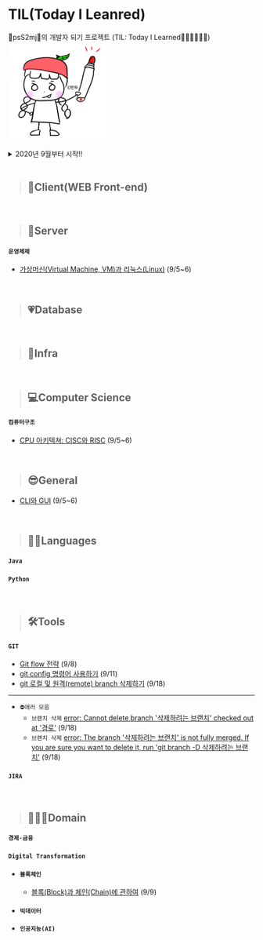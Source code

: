 # TIL(Today I Leanred)
💙psS2mj💛의 개발자 되기 프로젝트 (TIL: Today I Learned🙆🏻‍♀️🙋🏻‍♀️)
<br><img src="./img/psS2mj/만두작가님.png" width="40%">

<details>
<summary>2020년 9월부터 시작!!</summary>
<div markdown="1">
<strong>2020.09</strong> 5~6, 8, 9, 11, 18
</details>

<br>

>## 🎸Client(WEB Front-end)

<br>

>## 🥁Server
#### `운영체제`
- [가상머신(Virtual Machine, VM)과 리눅스(Linux)](https://github.com/psS2mj/TIL/blob/readme/2020.09/0905~06.md#%EA%B0%80%EC%83%81%EB%A8%B8%EC%8B%A0-vmvirtual-machine) (9/5~6)

<br>

>## 💗Database

<br>

>## 🌈Infra

<br>

>## 💻Computer Science
#### `컴퓨터구조`
- [CPU 아키텍쳐: CISC와 RISC](https://github.com/psS2mj/TIL/blob/readme/2020.09/0905~06.md#cpu-%EC%95%84%ED%82%A4%ED%85%8D%EC%B3%90) (9/5~6)

<br>

>## 😎General
- [CLI와 GUI](https://github.com/psS2mj/TIL/blob/readme/2020.09/0905~06.md#cli%EC%99%80-gui) (9/5~6)

<br>

>## 👩🏻Languages
#### `Java`
#### `Python`

<br>

>## 🛠Tools
#### `GIT`
- [Git flow 전략](https://github.com/psS2mj/TIL/blob/master/2020.09/0908.md) (9/8)
- [git config 명령어 사용하기](https://github.com/psS2mj/TIL/blob/master/2020.09/0911.md) (9/11)
- [git 로컬 및 원격(remote) branch 삭제하기](https://github.com/psS2mj/TIL/blob/master/2020.09/0918.md#git-branch-%EC%82%AD%EC%A0%9C%ED%95%98%EA%B8%B0-%EB%A1%9C%EC%BB%AC-%EB%B0%8F-%EC%9B%90%EA%B2%A9) (9/18)
---
- `⛔에러 모음`
  - `브랜치 삭제` [error: Cannot delete branch '삭제하려는 브랜치' checked out at '경로'](https://github.com/psS2mj/TIL/blob/master/2020.09/0918.md#git-bash-%EC%97%90%EB%9F%AC) (9/18)
  - `브랜치 삭제` [error: The branch '삭제하려는 브랜치' is not fully merged. If you are sure you want to delete it, run 'git branch -D 삭제하려는 브랜치'](https://github.com/psS2mj/TIL/blob/master/2020.09/0918.md#git-bash-%EC%97%90%EB%9F%AC-1) (9/18)
#### `JIRA`

<br>

>## 👩🏻‍🏫Domain
#### `경제·금융`
#### `Digital Transformation`
- #### `블록체인`
  - [블록(Block)과 체인(Chain)에 관하여](https://github.com/psS2mj/TIL/blob/master/2020.09/0909.md) (9/9)
- #### `빅데이터`
- #### `인공지능(AI)`